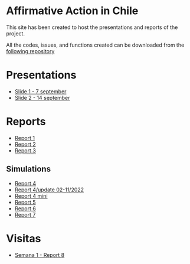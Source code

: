 # Affirmative Action in Chile 

This site has been created to host the presentations and reports of the project. 

All the codes, issues, and functions created can be downloaded from the [following repository](https://github.com/hbaraho/cuposBEA/)

# Presentations

- [Slide 1 - 7 september](https://valentinaandrade.github.io/AA_inchile/presentations/slide1.html#1)
- [Slide 2 - 14 september](https://valentinaandrade.github.io/AA_inchile/presentations/slide2.html#1)

# Reports

- [Report 1](https://valentinaandrade.github.io/AA_inchile/reports/01report.html)
- [Report 2](https://valentinaandrade.github.io/AA_inchile/reports/02report.html)
- [Report 3](https://valentinaandrade.github.io/AA_inchile/reports/03report.html)

## Simulations

- [Report 4](https://valentinaandrade.github.io/AA_inchile/reports/04report.html)
- [Report 4/update 02-11/2022](https://valentinaandrade.github.io/AA_inchile/reports/04report-correciones.html)
- [Report 4 mini](https://valentinaandrade.github.io/AA_inchile/reports/04report-mini.html)
- [Report 5](https://valentinaandrade.github.io/AA_inchile/reports/05report.html)
- [Report 6](https://valentinaandrade.github.io/AA_inchile/reports/06report.html)
- [Report 7](https://valentinaandrade.github.io/AA_inchile/reports/07report.html)


# Visitas


- [Semana 1 - Report 8](https://valentinaandrade.github.io/AA_inchile/reports/08report.html)
